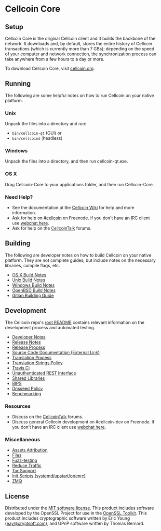 Cellcoin Core
=============

Setup
---------------------
Cellcoin Core is the original Cellcoin client and it builds the backbone of the network. It downloads and, by default, stores the entire history of Cellcoin transactions (which is currently more than 7 GBs); depending on the speed of your computer and network connection, the synchronization process can take anywhere from a few hours to a day or more.

To download Cellcoin Core, visit [cellcoin.org](https://cellcoin.org).

Running
---------------------
The following are some helpful notes on how to run Cellcoin on your native platform.

### Unix

Unpack the files into a directory and run:

- `bin/cellcoin-qt` (GUI) or
- `bin/cellcoind` (headless)

### Windows

Unpack the files into a directory, and then run cellcoin-qt.exe.

### OS X

Drag Cellcoin-Core to your applications folder, and then run Cellcoin-Core.

### Need Help?

* See the documentation at the [Cellcoin Wiki](https://cellcoin.info/)
for help and more information.
* Ask for help on [#cellcoin](http://webchat.freenode.net?channels=cellcoin) on Freenode. If you don't have an IRC client use [webchat here](http://webchat.freenode.net?channels=cellcoin).
* Ask for help on the [CellcoinTalk](https://cellcointalk.io/) forums.

Building
---------------------
The following are developer notes on how to build Cellcoin on your native platform. They are not complete guides, but include notes on the necessary libraries, compile flags, etc.

- [OS X Build Notes](build-osx.md)
- [Unix Build Notes](build-unix.md)
- [Windows Build Notes](build-windows.md)
- [OpenBSD Build Notes](build-openbsd.md)
- [Gitian Building Guide](gitian-building.md)

Development
---------------------
The Cellcoin repo's [root README](/README.md) contains relevant information on the development process and automated testing.

- [Developer Notes](developer-notes.md)
- [Release Notes](release-notes.md)
- [Release Process](release-process.md)
- [Source Code Documentation (External Link)](https://dev.visucore.com/cellcoin/doxygen/)
- [Translation Process](translation_process.md)
- [Translation Strings Policy](translation_strings_policy.md)
- [Travis CI](travis-ci.md)
- [Unauthenticated REST Interface](REST-interface.md)
- [Shared Libraries](shared-libraries.md)
- [BIPS](bips.md)
- [Dnsseed Policy](dnsseed-policy.md)
- [Benchmarking](benchmarking.md)

### Resources
* Discuss on the [CellcoinTalk](https://cellcointalk.io/) forums.
* Discuss general Cellcoin development on #cellcoin-dev on Freenode. If you don't have an IRC client use [webchat here](http://webchat.freenode.net/?channels=cellcoin-dev).

### Miscellaneous
- [Assets Attribution](assets-attribution.md)
- [Files](files.md)
- [Fuzz-testing](fuzzing.md)
- [Reduce Traffic](reduce-traffic.md)
- [Tor Support](tor.md)
- [Init Scripts (systemd/upstart/openrc)](init.md)
- [ZMQ](zmq.md)

License
---------------------
Distributed under the [MIT software license](/COPYING).
This product includes software developed by the OpenSSL Project for use in the [OpenSSL Toolkit](https://www.openssl.org/). This product includes
cryptographic software written by Eric Young ([eay@cryptsoft.com](mailto:eay@cryptsoft.com)), and UPnP software written by Thomas Bernard.
